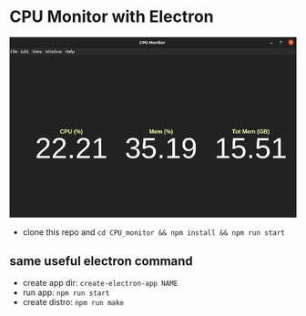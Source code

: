 # CPU Monitor with Electron

![CPU Monitor](https://github.com/Forz70043/CPU_monitor/blob/master/img/CPUMonitor.png)




 - clone this repo and `cd CPU_monitor && npm install && npm run start`


## same useful electron command
- create app dir: `create-electron-app NAME`
- run app: `npm run start` 
- create distro: `npm run make` 

